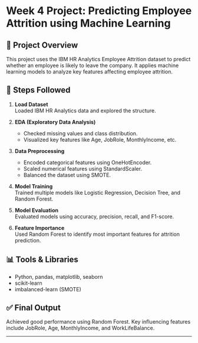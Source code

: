 # Week 4 Project: Predicting Employee Attrition using Machine Learning

## 📌 Project Overview
This project uses the IBM HR Analytics Employee Attrition dataset to predict whether an employee is likely to leave the company. It applies machine learning models to analyze key features affecting employee attrition.

## 🔧 Steps Followed

1. **Load Dataset**  
   Loaded IBM HR Analytics data and explored the structure.

2. **EDA (Exploratory Data Analysis)**  
   - Checked missing values and class distribution.  
   - Visualized key features like Age, JobRole, MonthlyIncome, etc.

3. **Data Preprocessing**  
   - Encoded categorical features using OneHotEncoder.  
   - Scaled numerical features using StandardScaler.  
   - Balanced the dataset using SMOTE.

4. **Model Training**  
   Trained multiple models like Logistic Regression, Decision Tree, and Random Forest.

5. **Model Evaluation**  
   Evaluated models using accuracy, precision, recall, and F1-score.

6. **Feature Importance**  
   Used Random Forest to identify most important features for attrition prediction.

## 📊 Tools & Libraries
- Python, pandas, matplotlib, seaborn
- scikit-learn
- imbalanced-learn (SMOTE)

## ✅ Final Output
Achieved good performance using Random Forest. Key influencing features include JobRole, Age, MonthlyIncome, and WorkLifeBalance.

---

